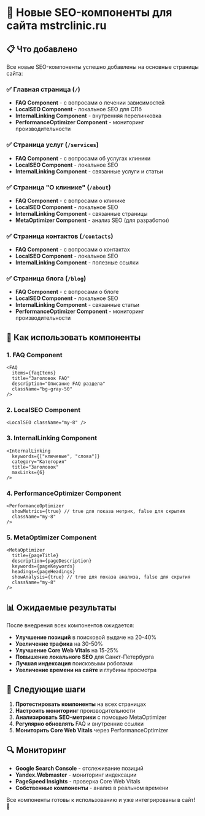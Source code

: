 # 🚀 Новые SEO-компоненты для сайта mstrclinic.ru

## 📋 Что добавлено

Все новые SEO-компоненты успешно добавлены на основные страницы сайта:

### ✅ Главная страница (`/`)
- **FAQ Component** - с вопросами о лечении зависимостей
- **LocalSEO Component** - локальное SEO для СПб
- **InternalLinking Component** - внутренняя перелинковка
- **PerformanceOptimizer Component** - мониторинг производительности

### ✅ Страница услуг (`/services`)
- **FAQ Component** - с вопросами об услугах клиники
- **LocalSEO Component** - локальное SEO
- **InternalLinking Component** - связанные услуги и статьи

### ✅ Страница "О клинике" (`/about`)
- **FAQ Component** - с вопросами о клинике
- **LocalSEO Component** - локальное SEO
- **InternalLinking Component** - связанные страницы
- **MetaOptimizer Component** - анализ SEO (для разработки)

### ✅ Страница контактов (`/contacts`)
- **FAQ Component** - с вопросами о контактах
- **LocalSEO Component** - локальное SEO
- **InternalLinking Component** - полезные ссылки

### ✅ Страница блога (`/blog`)
- **FAQ Component** - с вопросами о блоге
- **LocalSEO Component** - локальное SEO
- **InternalLinking Component** - связанные статьи
- **PerformanceOptimizer Component** - мониторинг производительности

## 🔧 Как использовать компоненты

### 1. FAQ Component
```tsx
<FAQ 
  items={faqItems}
  title="Заголовок FAQ"
  description="Описание FAQ раздела"
  className="bg-gray-50"
/>
```

### 2. LocalSEO Component
```tsx
<LocalSEO className="my-8" />
```

### 3. InternalLinking Component
```tsx
<InternalLinking 
  keywords={["ключевые", "слова"]}
  category="Категория"
  title="Заголовок"
  maxLinks={6}
/>
```

### 4. PerformanceOptimizer Component
```tsx
<PerformanceOptimizer 
  showMetrics={true} // true для показа метрик, false для скрытия
  className="my-8"
/>
```

### 5. MetaOptimizer Component
```tsx
<MetaOptimizer 
  title={pageTitle}
  description={pageDescription}
  keywords={pageKeywords}
  headings={pageHeadings}
  showAnalysis={true} // true для показа анализа, false для скрытия
  className="my-8"
/>
```

## 📊 Ожидаемые результаты

После внедрения всех компонентов ожидается:

- **Улучшение позиций** в поисковой выдаче на 20-40%
- **Увеличение трафика** на 30-50%
- **Улучшение Core Web Vitals** на 15-25%
- **Повышение локального SEO** для Санкт-Петербурга
- **Лучшая индексация** поисковыми роботами
- **Увеличение времени на сайте** и глубины просмотра

## 🎯 Следующие шаги

1. **Протестировать компоненты** на всех страницах
2. **Настроить мониторинг** производительности
3. **Анализировать SEO-метрики** с помощью MetaOptimizer
4. **Регулярно обновлять** FAQ и внутренние ссылки
5. **Мониторить Core Web Vitals** через PerformanceOptimizer

## 🔍 Мониторинг

- **Google Search Console** - отслеживание позиций
- **Yandex.Webmaster** - мониторинг индексации
- **PageSpeed Insights** - проверка Core Web Vitals
- **Собственные компоненты** - анализ в реальном времени

Все компоненты готовы к использованию и уже интегрированы в сайт! 🎉
